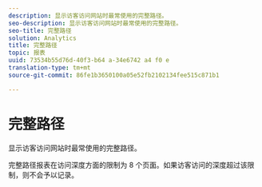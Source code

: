 ```yaml
---
description: 显示访客访问网站时最常使用的完整路径。
seo-description: 显示访客访问网站时最常使用的完整路径。
seo-title: 完整路径
solution: Analytics
title: 完整路径
topic: 报表
uuid: 73534b55d76d-40f3-b64 a-34e6742 a4 f0 e
translation-type: tm+mt
source-git-commit: 86fe1b3650100a05e52fb2102134fee515c871b1

---
```



# 完整路径

显示访客访问网站时最常使用的完整路径。

完整路径报表在访问深度方面的限制为 8 个页面。如果访客访问的深度超过该限制，则不会予以记录。

